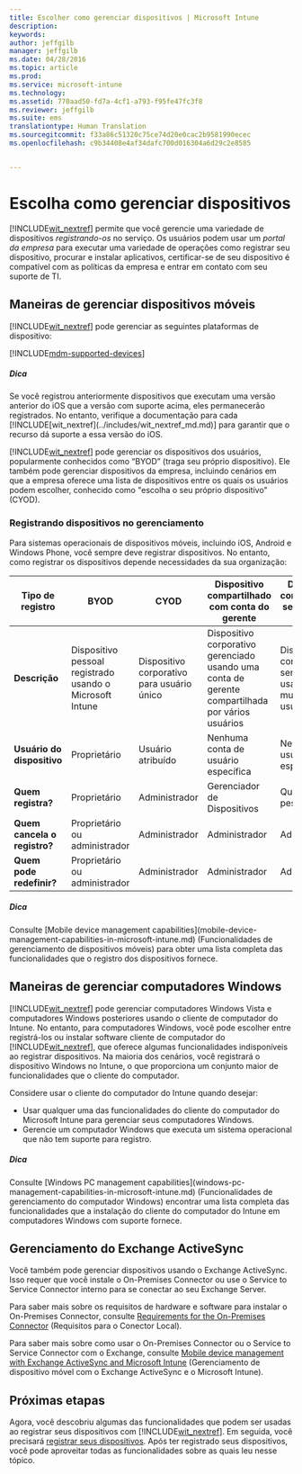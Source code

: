 ```yaml
---
title: Escolher como gerenciar dispositivos | Microsoft Intune
description: 
keywords: 
author: jeffgilb
manager: jeffgilb
ms.date: 04/28/2016
ms.topic: article
ms.prod: 
ms.service: microsoft-intune
ms.technology: 
ms.assetid: 770aad50-fd7a-4cf1-a793-f95fe47fc3f8
ms.reviewer: jeffgilb
ms.suite: ems
translationtype: Human Translation
ms.sourcegitcommit: f33a86c51320c75ce74d20e0cac2b9581990ecec
ms.openlocfilehash: c9b34408e4af34dafc700d016304a6d29c2e8585


---
```


# Escolha como gerenciar dispositivos
[!INCLUDE[wit_nextref](../includes/wit_nextref_md.md)] permite que você gerencie uma variedade de dispositivos *registrando-os* no serviço. Os usuários podem usar um *portal da empresa* para executar uma variedade de operações como registrar seu dispositivo, procurar e instalar aplicativos, certificar-se de seu dispositivo é compatível com as políticas da empresa e entrar em contato com seu suporte de TI.

## Maneiras de gerenciar dispositivos móveis
[!INCLUDE[wit_nextref](../includes/wit_nextref_md.md)] pode gerenciar as seguintes plataformas de dispositivo:

[!INCLUDE[mdm-supported-devices](../includes/mdm-supported-devices.md)]

<div class="alert alert-tip">
  <h5><span class="icon-tip"></span> Dica</h5>
  <p>Se você registrou anteriormente dispositivos que executam uma versão anterior do iOS que a versão com suporte acima, eles permanecerão registrados. No entanto, verifique a documentação para cada [!INCLUDE[wit_nextref](../includes/wit_nextref_md.md)] para garantir que o recurso dá suporte a essa versão do iOS.</p>
</div>

[!INCLUDE[wit_nextref](../includes/wit_nextref_md.md)] pode gerenciar os dispositivos dos usuários, popularmente conhecidos como “BYOD” (traga seu próprio dispositivo). Ele também pode gerenciar dispositivos da empresa, incluindo cenários em que a empresa oferece uma lista de dispositivos entre os quais os usuários podem escolher, conhecido como "escolha o seu próprio dispositivo" (CYOD).

### Registrando dispositivos no gerenciamento
Para sistemas operacionais de dispositivos móveis, incluindo iOS, Android e Windows Phone, você sempre deve registrar dispositivos. No entanto, como registrar os dispositivos depende necessidades da sua organização:

|Tipo de registro|BYOD|CYOD|Dispositivo compartilhado com conta do gerente|Dispositivo compartilhado sem conta de usuário|
|-------------------|--------|--------|--------------------------------------|----------------------------------------|
|**Descrição**|Dispositivo pessoal registrado usando o Microsoft Intune|Dispositivo corporativo para usuário único|Dispositivo corporativo gerenciado usando uma conta de gerente compartilhada por vários usuários|Dispositivo corporativo sem usuário usado por muitos usuários.|
|**Usuário do dispositivo**|Proprietário|Usuário atribuído|Nenhuma conta de usuário específica|Nenhum usuário específico|
|**Quem registra?**|Proprietário|Administrador|Gerenciador de Dispositivos|Qualquer pessoa|
|**Quem cancela o registro?**|Proprietário ou administrador|Administrador|Administrador|Administrador|
|**Quem pode redefinir?**|Proprietário ou administrador|Administrador|Administrador|Administrador|

<div class="alert alert-tip">
  <h5><span class="icon-tip"></span> Dica</h5>
  <p>Consulte [Mobile device management capabilities](mobile-device-management-capabilities-in-microsoft-intune.md) (Funcionalidades de gerenciamento de dispositivos móveis) para obter uma lista completa das funcionalidades que o registro dos dispositivos fornece.</p>
</div>



## Maneiras de gerenciar computadores Windows
[!INCLUDE[wit_nextref](../includes/wit_nextref_md.md)] pode gerenciar computadores Windows Vista e computadores Windows posteriores usando o cliente de computador do Intune. No entanto, para computadores Windows, você pode escolher entre registrá-los ou instalar software cliente de computador do [!INCLUDE[wit_nextref](../includes/wit_nextref_md.md)], que oferece algumas funcionalidades indisponíveis ao registrar dispositivos. Na maioria dos cenários, você registrará o dispositivo Windows no Intune, o que proporciona um conjunto maior de funcionalidades que o cliente do computador.

Considere usar o cliente do computador do Intune quando desejar:
<ul>
<li>Usar qualquer uma das funcionalidades do cliente do computador do Microsoft Intune para gerenciar seus computadores Windows.</li>
<li>Gerencie um computador Windows que executa um sistema operacional que não tem suporte para registro.</li>
</ul>

<div class="alert alert-tip">
  <h5><span class="icon-tip"></span> Dica</h5>
  <p>Consulte [Windows PC management capabilities](windows-pc-management-capabilities-in-microsoft-intune.md) (Funcionalidades de gerenciamento do computador Windows) encontrar uma lista completa das funcionalidades que a instalação do cliente do computador do Intune em computadores Windows com suporte fornece.</p>
</div>

## Gerenciamento do Exchange ActiveSync
Você também pode gerenciar dispositivos usando o Exchange ActiveSync. Isso requer que você instale o On-Premises Connector ou use o Service to Service Connector interno para se conectar ao seu Exchange Server.

Para saber mais sobre os requisitos de hardware e software para instalar o On-Premises Connector, consulte [Requirements for the On-Premises Connector](/intune/deploy-use/intune-on-premises-exchange-connector#requirements-for-the-on-premises-connect) (Requisitos para o Conector Local).

Para saber mais sobre como usar o On-Premises Connector ou o Service to Service Connector com o Exchange, consulte [Mobile device management with Exchange ActiveSync and Microsoft Intune](/intune/deploy-use/mobile-device-management-with-exchange-activesync-and-microsoft-intune) (Gerenciamento de dispositivo móvel com o Exchange ActiveSync e o Microsoft Intune).



## Próximas etapas
Agora, você descobriu algumas das funcionalidades que podem ser usadas ao registrar seus dispositivos com [!INCLUDE[wit_nextref](../includes/wit_nextref_md.md)]. Em seguida, você precisará [registrar seus dispositivos](/intune/deploy-use/enroll-devices-in-microsoft-intune). Após ter registrado seus dispositivos, você pode aproveitar todas as funcionalidades sobre as quais leu nesse tópico. <!--lindavr: There's a logical flaw in our "get to know/get started" content. You can take the path in this topic or you can take the path in the What to know before your get started topic. And they don't cover the same ground. -->



<!--HONumber=Jun16_HO4-->


